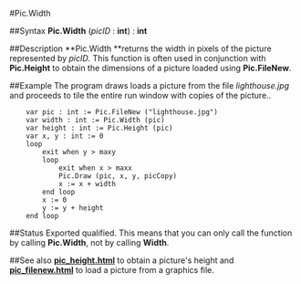 
#Pic.Width

##Syntax
**Pic.Width** (*picID* : **int**) : **int**



##Description
**Pic.Width **returns the width in pixels of the picture represented by *picID*.
This function is often used in conjunction with **Pic.Height** to obtain the dimensions of a picture loaded using **Pic.FileNew**.



##Example
The program draws loads a picture from the file *lighthouse.jpg* and proceeds to tile the entire run window with copies of the picture..


        var pic : int := Pic.FileNew ("lighthouse.jpg")
        var width : int := Pic.Width (pic)
        var height : int := Pic.Height (pic)
        var x, y : int := 0
        loop
            exit when y > maxy
            loop
                exit when x > maxx
                Pic.Draw (pic, x, y, picCopy)
                x := x + width
            end loop
            x := 0
            y := y + height
        end loop
##Status
Exported qualified.
This means that you can only call the function by calling **Pic.Width**, not by calling **Width**.



##See also
**[pic_height.html](Pic.Height)** to obtain a picture's height and **[pic_filenew.html](Pic.FileNew)** to load a picture from a graphics file.



